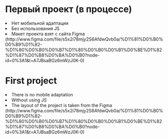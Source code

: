 # Первый проект (в процессе)
<li>Нет мобильной адаптации</li>
<li>Без использования JS</li>
<li>Макет проекта взят с сайта Figma (http://www.figma.com/file/s5x2i78mjy2S6AfdwQvb0a/%D1%81%D0%B0%D0%B9%D1%82-%D1%80%D0%B0%D0%B7%D1%80%D0%B0%D0%B1%D0%BE%D1%82%D1%87%D0%B8%D0%BA%D0%B0?node-id=0%3A1&t=A7JBsaBGz6mWzJ0K-0)</li>

# First project
<li>There is no mobile adaptation</li>
<li>Without using JS</li>
<li>The layout of the project is taken from the Figma (http://www.figma.com/file/s5x2i78mjy2S6AfdwQvb0a/%D1%81%D0%B0%D0%B9%D1%82-%D1%80%D0%B0%D0%B7%D1%80%D0%B0%D0%B1%D0%BE%D1%82%D1%87%D0%B8%D0%BA%D0%B0?node-id=0%3A1&t=A7JBsaBGz6mWzJ0K-0)</li>
